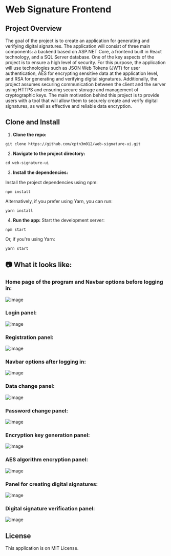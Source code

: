 # Web Signature Frontend

## Project Overview
The goal of the project is to create an application for generating and verifying digital signatures. The application will consist of three main components: a backend based on ASP.NET Core, a frontend built in React technology, and a SQL Server database. One of the key aspects of the project is to ensure a high level of security. For this purpose, the application will use technologies such as JSON Web Tokens (JWT) for user authentication, AES for encrypting sensitive data at the application level, and RSA for generating and verifying digital signatures. Additionally, the project assumes securing communication between the client and the server using HTTPS and ensuring secure storage and management of cryptographic keys. The main motivation behind this project is to provide users with a tool that will allow them to securely create and verify digital signatures, as well as effective and reliable data encryption.

## Clone and Install

1. **Clone the repo:**
```
git clone https://github.com/cptn3m012/web-signature-ui.git
```

2. **Navigate to the project directory:**
```
cd web-signature-ui
```

3. **Install the dependencies:**

Install the project dependencies using npm:
```
npm install
```

Alternatively, if you prefer using Yarn, you can run:
```
yarn install
```
  
4. **Run the app:**
Start the development server:
```
npm start
```

Or, if you're using Yarn:
```
yarn start
```

## 📷 What it looks like: 
### Home page of the program and Navbar options before logging in:
![image](https://github.com/trimplexx/web-signature-web-api/assets/101646747/6e05d197-acf4-40ec-acfd-1b0825fa689b)

### Login panel:
![image](https://github.com/trimplexx/web-signature-web-api/assets/101646747/979a55c8-0e7e-4f6e-b225-fc1804980695)

### Registration panel:
![image](https://github.com/trimplexx/web-signature-web-api/assets/101646747/403e5f84-c0ad-49f8-88d2-1fafb8cdc1d6)

###  Navbar options after logging in:
![image](https://github.com/trimplexx/web-signature-web-api/assets/101646747/2fb4cc94-50f5-41bb-9439-1ff2115bec3a)

### Data change panel:
![image](https://github.com/trimplexx/web-signature-web-api/assets/101646747/ea017a1a-9f14-45c6-ae5c-7085d89077f3)

### Password change panel: 
![image](https://github.com/trimplexx/web-signature-web-api/assets/101646747/1b3465d4-71be-4358-a755-67a02ec206d6)

### Encryption key generation panel:
![image](https://github.com/trimplexx/web-signature-web-api/assets/101646747/e376c1d2-5a4e-49bb-b8a3-a6545069d702)

### AES algorithm encryption panel:
![image](https://github.com/trimplexx/web-signature-web-api/assets/101646747/310f380a-d7f4-44f8-8ea9-bd809e4d3345)

### Panel for creating digital signatures:
![image](https://github.com/trimplexx/web-signature-web-api/assets/101646747/c792f893-93e3-439f-bbf8-b9cb5163860c)

### Digital signature verification panel:
![image](https://github.com/trimplexx/web-signature-web-api/assets/101646747/ab1bd853-ce01-43c9-87f1-7dace8c57b43)

## License
This application is on MIT License.
